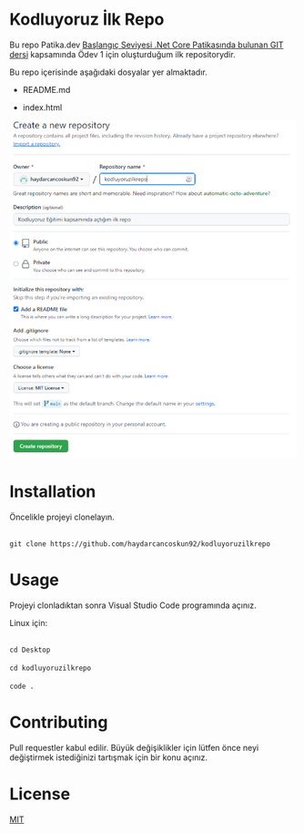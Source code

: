 # Kodluyoruz İlk Repo

Bu repo Patika.dev [Başlangıç Seviyesi .Net Core Patikasında bulunan GIT dersi](https://app.patika.dev/courses/git) kapsamında Ödev 1 için oluşturduğum ilk repositorydir.

Bu repo içerisinde aşağıdaki dosyalar yer almaktadır.

- README.md

- index.html

![Örnek Repo Sayfası](https://raw.githubusercontent.com/haydarcancoskun92/patika.devEgitimleri/main/.NetCorePatikalari/BaslangicSeviyesi.NetCorePatikasi/GitDersi/images/SampleRepoPage.PNG)

# Installation

Öncelikle projeyi clonelayın.

```

git clone https://github.com/haydarcancoskun92/kodluyoruzilkrepo

```

# Usage

Projeyi clonladıktan sonra Visual Studio Code programında açınız.

Linux için:

```

cd Desktop

cd kodluyoruzilkrepo

code .

```

# Contributing

Pull requestler kabul edilir. Büyük değişiklikler için lütfen önce neyi değiştirmek istediğinizi tartışmak için bir konu açınız.

# License

[MIT](https://choosealicense.com/licenses/mit/)
